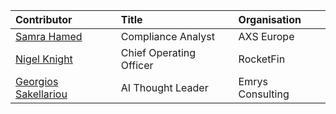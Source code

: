 |       **Contributor**       |         **Title**         |      **Organisation**      |
|:----------------------------|:--------------------------|:---------------------------|
| [Samra Hamed](https://github.com/samra0201) | Compliance Analyst | AXS Europe |
| [Nigel Knight](https://github.com/nigellknight) | Chief Operating Officer | RocketFin |
| [Georgios Sakellariou](https://github.com/sakellarioug) | AI Thought Leader | Emrys Consulting |
